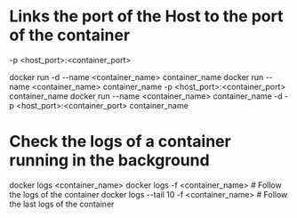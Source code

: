 # Links the port of the Host to the port of the container
-p <host_port>:<container_port>

docker run -d --name <container_name> container_name
docker run --name <container_name> container_name -p <host_port>:<container_port> container_name
docker run --name <container_name> container_name -d -p <host_port>:<container_port> container_name

# Check the logs of a container running in the background
docker logs <container_name>
docker logs -f <container_name>             # Follow the logs of the container
docker logs --tail 10 -f <container_name>   # Follow the last <n> logs of the container
